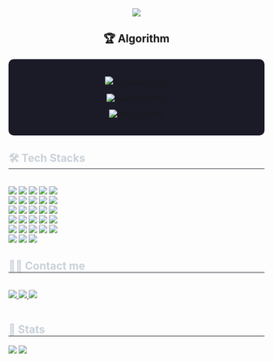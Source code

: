 <div align= "center">
    <img src="https://capsule-render.vercel.app/api?type=waving&color=7174d6&height=120&text=Hi%20there,%20I%20am%20Hong&animation=&fontColor=498fa7&fontSize=60" />
    </div>
    <h2 align="center">🏆 Algorithm</h2>

<div align="center" style="background-color: #1a1b27; padding: 20px; border-radius: 10px; margin: 20px 0;">
  
  [![Solved.ac 프로필](http://mazassumnida.wtf/api/v2/generate_badge?boj=hhwj2280)](https://solved.ac/profile/fkdldj4857)
  
  ![mazandi profile](http://mazandi.herokuapp.com/api?handle=hhwj2280&theme=dark)
  
  <a href="https://git.io/streak-stats"><img src="https://streak-stats.demolab.com?user=hinoyat&theme=dark&border_radius=10&locale=ko&date_format=%5BY.%5Dn.j&exclude_days=Sun" alt="GitHub Streak" /></a>
</div>
    <div style="text-align: left;">
    <h2 style="border-bottom: 1px solid #21262d; color: #c9d1d9;"> 🛠️ Tech Stacks </h2> <br> 
    <div style="margin: ; text-align: left;" "text-align: left;"> <img src="https://img.shields.io/badge/Apache Tomcat-F8DC75?style=flat&logo=Apache Tomcat&logoColor=white">
          <img src="https://img.shields.io/badge/Amazon AWS-232F3E?style=flat&logo=Amazon AWS&logoColor=white">
          <img src="https://img.shields.io/badge/Bootstrap-7952B3?style=flat&logo=Bootstrap&logoColor=white">
          <img src="https://img.shields.io/badge/CSS3-1572B6?style=flat&logo=CSS3&logoColor=white">
          <img src="https://img.shields.io/badge/Django-092E20?style=flat&logo=Django&logoColor=white">
          <br/><img src="https://img.shields.io/badge/Docker-2496ED?style=flat&logo=Docker&logoColor=white">
          <img src="https://img.shields.io/badge/Figma-F24E1E?style=flat&logo=Figma&logoColor=white">
          <img src="https://img.shields.io/badge/Git-F05032?style=flat&logo=Git&logoColor=white">
          <img src="https://img.shields.io/badge/Github-181717?style=flat&logo=Github&logoColor=white">
          <img src="https://img.shields.io/badge/HTML5-E34F26?style=flat&logo=HTML5&logoColor=white">
          <br/><img src="https://img.shields.io/badge/Java-007396?style=flat&logo=Java&logoColor=white">
          <img src="https://img.shields.io/badge/Javascript-F7DF1E?style=flat&logo=Javascript&logoColor=white">
          <img src="https://img.shields.io/badge/Jenkins-D24939?style=flat&logo=Jenkins&logoColor=white">
          <img src="https://img.shields.io/badge/Linux-FCC624?style=flat&logo=Linux&logoColor=white">
          <img src="https://img.shields.io/badge/MySQL-4479A1?style=flat&logo=MySQL&logoColor=white">
          <br/><img src="https://img.shields.io/badge/Next.js-000000?style=flat&logo=Next.js&logoColor=white">
          <img src="https://img.shields.io/badge/Node.js-339933?style=flat&logo=Node.js&logoColor=white">
          <img src="https://img.shields.io/badge/Notion-000000?style=flat&logo=Notion&logoColor=white">
          <img src="https://img.shields.io/badge/Prettier-F7B93E?style=flat&logo=Prettier&logoColor=white">
          <img src="https://img.shields.io/badge/Python-3776AB?style=flat&logo=Python&logoColor=white">
          <br/><img src="https://img.shields.io/badge/React-61DAFB?style=flat&logo=React&logoColor=white">
          <img src="https://img.shields.io/badge/React Query-FF4154?style=flat&logo=React Query&logoColor=white">
          <img src="https://img.shields.io/badge/Redux-764ABC?style=flat&logo=Redux&logoColor=white">
          <img src="https://img.shields.io/badge/Spring-6DB33F?style=flat&logo=Spring&logoColor=white">
          <img src="https://img.shields.io/badge/Spring Boot-6DB33F?style=flat&logo=Spring Boot&logoColor=white">
          <br/><img src="https://img.shields.io/badge/Tailwind CSS-06B6D4?style=flat&logo=Tailwind CSS&logoColor=white">
          <img src="https://img.shields.io/badge/Vercel-000000?style=flat&logo=Vercel&logoColor=white">
          <img src="https://img.shields.io/badge/Vue.js-4FC08D?style=flat&logo=Vue.js&logoColor=white">
          </div>
    </div>
    <div style="text-align: left;">
    <h2 style="border-bottom: 1px solid #21262d; color: #c9d1d9;"> 🧑‍💻 Contact me </h2> <br> 
    <div style="text-align: left;"> <a href=https://www.instagram.com/be0milk?igsh=dTNmeHZ1NnhjeTNo> <img src="https://img.shields.io/badge/Instagram-E4405F?style=flat&logo=Instagram&logoColor=white&link=https://www.instagram.com/be0milk?igsh=dTNmeHZ1NnhjeTNo"> </a>
         <a href=https://velog.io/@fkdldj48/posts> <img src="https://img.shields.io/badge/Velog-20C997?style=flat&logo=Velog&logoColor=white&link=https://velog.io/@fkdldj48/posts"> </a>
         <a href=https://www.notion.so/ce96565302194e55aac6870265281d70> <img src="https://img.shields.io/badge/Notion-000000?style=flat&logo=Notion&logoColor=white&link=https://www.notion.so/ce96565302194e55aac6870265281d70"> </a>
          </div>  <br> 
    <div style="text-align: left;">  </div> 
    </div>
    <div style="text-align: left;"> 
    <h2 style="border-bottom: 1px solid #21262d; color: #c9d1d9;"> 🏅 Stats </h2> <div style="text-align: left;"> <img src="https://github-readme-stats.vercel.app/api?username=KIM9909&bg_color=180,a1cd98,00000000&title_color=04580a&text_color=04580a"
         /> <img src="https://github-readme-stats.vercel.app/api/top-langs/?username=KIM9909&layout=compact&bg_color=180,a1cd98,00000000&title_color=04580a&text_color=04580a"
           /> </div> 
    </div>
    
